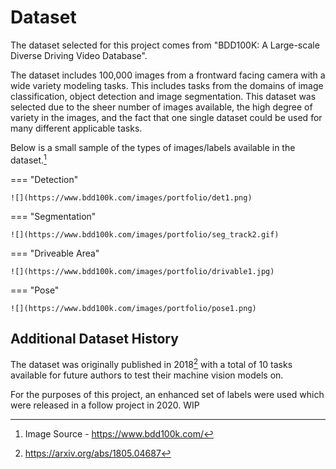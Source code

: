 # Dataset

The dataset selected for this project comes from "BDD100K: A Large-scale Diverse Driving Video Database".

The dataset includes 100,000 images from a frontward facing camera with a wide variety modeling tasks. This includes tasks from the domains of image classification, object detection and image segmentation. This dataset was selected due to the sheer number of images available, the high degree of variety in the images, and the fact that one single dataset could be used for many different applicable tasks.

Below is a small sample of the types of images/labels available in the dataset.[^1]

[^1]: Image Source - https://www.bdd100k.com/

=== "Detection"  
    
    ![](https://www.bdd100k.com/images/portfolio/det1.png)

=== "Segmentation"

    ![](https://www.bdd100k.com/images/portfolio/seg_track2.gif)
  
=== "Driveable Area"

    ![](https://www.bdd100k.com/images/portfolio/drivable1.jpg)

=== "Pose"

    ![](https://www.bdd100k.com/images/portfolio/pose1.png)

## Additional Dataset History

The dataset was originally published in 2018[^2] with a total of 10 tasks available for future authors to test their machine vision models on. 

For the purposes of this project, an enhanced set of labels were used which were released in a follow project in 2020. WIP

[^2]: https://arxiv.org/abs/1805.04687